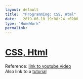 ```yaml
---
layout: default
title:  "Programming: CSS, Html"
date:   2019-06-10 19:08:24 +0200
type: "HomeWork"
permalink: 
---
```


<h1>
<a href = "{{site.url}}{{site.baseurl}}/data/docs/HomeWork/2019-06-10-201759193-Program.pdf"> CSS, Html </a>
</h1>

Reference: <a href = "https://www.youtube.com/watch?v=0afZj1G0BIE"> link to youtube video </a>
<br/>
Also link to a <a href = "https://www.w3schools.com/css/">tutorial</a>
